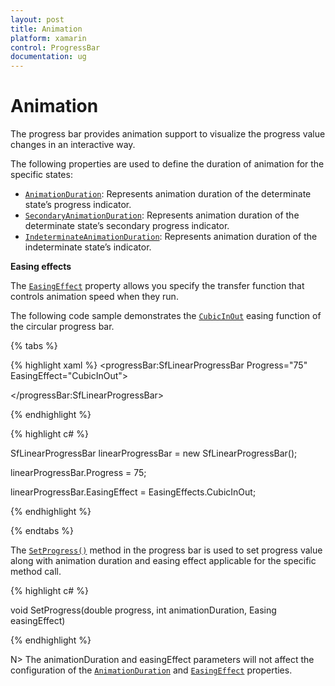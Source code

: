 ```yaml
---
layout: post
title: Animation
platform: xamarin
control: ProgressBar
documentation: ug
---
```


# Animation

The progress bar provides animation support to visualize the progress value changes in an interactive way. 

The following properties are used to define the duration of animation for the specific states:

* [`AnimationDuration`](https://help.syncfusion.com/cr/cref_files/xamarin/Syncfusion.SfProgressBar.XForms~Syncfusion.XForms.ProgressBar.ProgressBarBase~AnimationDuration.html): Represents animation duration of the determinate state’s progress indicator.
* [`SecondaryAnimationDuration`](https://help.syncfusion.com/cr/cref_files/xamarin/Syncfusion.SfProgressBar.XForms~Syncfusion.XForms.ProgressBar.SfLinearProgressBar~SecondaryAnimationDuration.html): Represents animation duration of the determinate state’s secondary progress indicator.
* [`IndeterminateAnimationDuration`](https://help.syncfusion.com/cr/cref_files/xamarin/Syncfusion.SfProgressBar.XForms~Syncfusion.XForms.ProgressBar.ProgressBarBase~IndeterminateAnimationDuration.html): Represents animation duration of the indeterminate state’s indicator.

**Easing effects**

The [`EasingEffect`](https://help.syncfusion.com/cr/cref_files/xamarin/Syncfusion.SfProgressBar.XForms~Syncfusion.XForms.ProgressBar.ProgressBarBase~EasingEffect.html) property allows you specify the transfer function that controls animation speed when they run. 

The following code sample demonstrates the [`CubicInOut`](https://help.syncfusion.com/cr/cref_files/xamarin/Syncfusion.SfProgressBar.XForms~Syncfusion.XForms.ProgressBar.EasingEffects.html) easing function of the circular progress bar.

{% tabs %} 

{% highlight xaml %}
<progressBar:SfLinearProgressBar Progress="75" EasingEffect="CubicInOut">

</progressBar:SfLinearProgressBar>

{% endhighlight %}

{% highlight c# %}

SfLinearProgressBar linearProgressBar = new SfLinearProgressBar();

linearProgressBar.Progress = 75;

linearProgressBar.EasingEffect = EasingEffects.CubicInOut;

{% endhighlight %}

{% endtabs %} 

The [`SetProgress()`](https://help.syncfusion.com/cr/cref_files/xamarin/Syncfusion.SfProgressBar.XForms~Syncfusion.XForms.ProgressBar.ProgressBarBase~SetProgress.html) method in the progress bar is used to set progress value along with animation duration and easing effect applicable for the specific method call.

{% highlight c# %}

void SetProgress(double progress, int animationDuration, Easing easingEffect)

{% endhighlight %}

N> The animationDuration and easingEffect parameters will not affect the configuration of the [`AnimationDuration`](https://help.syncfusion.com/cr/cref_files/xamarin/Syncfusion.SfProgressBar.XForms~Syncfusion.XForms.ProgressBar.ProgressBarBase~AnimationDuration.html) and [`EasingEffect`](https://help.syncfusion.com/cr/cref_files/xamarin/Syncfusion.SfProgressBar.XForms~Syncfusion.XForms.ProgressBar.ProgressBarBase~EasingEffect.html) properties.
